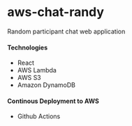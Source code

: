 # aws-chat-randy
Random participant chat web application

#### Technologies
- React
- AWS Lambda
- AWS S3
- Amazon DynamoDB

#### Continous Deployment to AWS
- Github Actions
